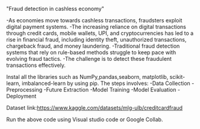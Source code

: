 "Fraud detection in cashless economy"

-As economies move towards cashless transactions, fraudsters exploit digital payment systems.
-The increasing reliance on digital transactions through credit cards, mobile wallets, UPI, and cryptocurrencies has led to a rise in financial fraud, including identity theft, unauthorized  transactions, chargeback fraud, and money laundering.
-Traditional fraud detection systems that rely on rule-based methods struggle to keep pace with evolving fraud tactics.
-The challenge is to detect these fraudulent transactions effectively.

Instal all the libraries such as NumPy,pandas,seaborn, matplotlib, scikit-learn, imbalanced-learn by using pip.
The steps involves:
-Data Collection
-Preprocessing
-Future Extraction
-Model Training
-Model Evaluation
-Deployment

Dataset link:https://www.kaggle.com/datasets/mlg-ulb/creditcardfraud

Run the above code using Visual studio code or Google Collab.
